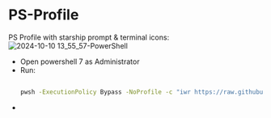 # PS-Profile
PS Profile with starship prompt & terminal icons:
![2024-10-10 13_55_57-PowerShell](https://github.com/user-attachments/assets/9d104580-c54f-4f12-9e4b-176673f5a50f)

- Open powershell 7 as Administrator 
- Run: 
    ```bash 
    
    pwsh -ExecutionPolicy Bypass -NoProfile -c "iwr https://raw.githubusercontent.com/Aabayoumy/PS-Profile/main/Setup.ps1 | iex"
    ```
- 
